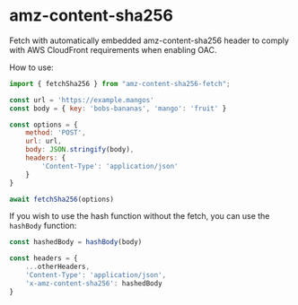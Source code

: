 # amz-content-sha256
Fetch with automatically embedded amz-content-sha256 header to comply with AWS CloudFront requirements when enabling OAC.

How to use:

```javascript
import { fetchSha256 } from "amz-content-sha256-fetch";

const url = 'https://example.mangos'
const body = { key: 'bobs-bananas', 'mango': 'fruit' }

const options = {
    method: 'POST',
    url: url,
    body: JSON.stringify(body),
    headers: {
        'Content-Type': 'application/json'
    }
}

await fetchSha256(options)
```

If you wish to use the hash function without the fetch, you can use the `hashBody` function:

```javascript
const hashedBody = hashBody(body)

const headers = {
    ...otherHeaders,
    'Content-Type': 'application/json',
    'x-amz-content-sha256': hashedBody
}
```
